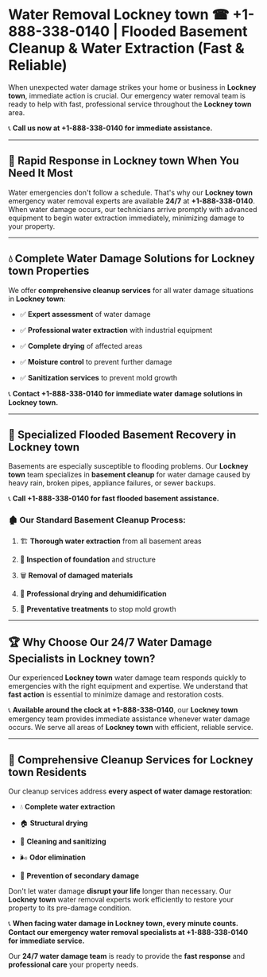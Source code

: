 # Water Removal Lockney town ☎ +1-888-338-0140 | Flooded Basement Cleanup & Water Extraction (Fast & Reliable)

When unexpected water damage strikes your home or business in **Lockney town**, immediate action is crucial. Our emergency water removal team is ready to help with fast, professional service throughout the **Lockney town** area. 

📞 **Call us now at +1-888-338-0140 for immediate assistance.**
---
## 🚀 Rapid Response in Lockney town When You Need It Most
Water emergencies don't follow a schedule. That's why our **Lockney town** emergency water removal experts are available **24/7** at **+1-888-338-0140**. When water damage occurs, our technicians arrive promptly with advanced equipment to begin water extraction immediately, minimizing damage to your property.
---
## 💧 Complete Water Damage Solutions for Lockney town Properties
We offer **comprehensive cleanup services** for all water damage situations in **Lockney town**:
- ✅ **Expert assessment** of water damage  
- ✅ **Professional water extraction** with industrial equipment  
- ✅ **Complete drying** of affected areas  
- ✅ **Moisture control** to prevent further damage  
- ✅ **Sanitization services** to prevent mold growth  
📞 **Contact +1-888-338-0140 for immediate water damage solutions in Lockney town.**
---
## 🌊 Specialized Flooded Basement Recovery in Lockney town
Basements are especially susceptible to flooding problems. Our **Lockney town** team specializes in **basement cleanup** for water damage caused by heavy rain, broken pipes, appliance failures, or sewer backups. 
📞 **Call +1-888-338-0140 for fast flooded basement assistance.**
### 🏚️ Our Standard Basement Cleanup Process:
1. 🏗️ **Thorough water extraction** from all basement areas  
2. 🔎 **Inspection of foundation** and structure  
3. 🗑️ **Removal of damaged materials**  
4. 💨 **Professional drying and dehumidification**  
5. 🚫 **Preventative treatments** to stop mold growth  
---
## 🏆 Why Choose Our 24/7 Water Damage Specialists in Lockney town?
Our experienced **Lockney town** water damage team responds quickly to emergencies with the right equipment and expertise. We understand that **fast action** is essential to minimize damage and restoration costs.
📞 **Available around the clock at +1-888-338-0140**, our **Lockney town** emergency team provides immediate assistance whenever water damage occurs. We serve all areas of **Lockney town** with efficient, reliable service.
---
## 🧹 Comprehensive Cleanup Services for Lockney town Residents
Our cleanup services address **every aspect of water damage restoration**:
- 💧 **Complete water extraction**  
- 🏠 **Structural drying**  
- 🧼 **Cleaning and sanitizing**  
- 🌬️ **Odor elimination**  
- 🚫 **Prevention of secondary damage**  
Don't let water damage **disrupt your life** longer than necessary. Our **Lockney town** water removal experts work efficiently to restore your property to its pre-damage condition.
📞 **When facing water damage in Lockney town, every minute counts. Contact our emergency water removal specialists at +1-888-338-0140 for immediate service.**
Our **24/7 water damage team** is ready to provide the **fast response** and **professional care** your property needs.
